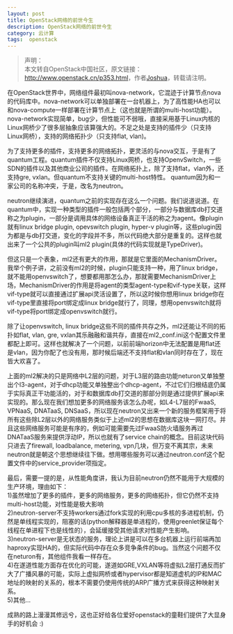 ```yaml
---
layout: post
title: OpenStack网络的前世今生
description: OpenStack网络的前世今生
category: 云计算
tags:  openstack
---
```


>声明：  
>本文转自OpenStack中国社区，原文链接：<http://www.openstack.cn/p353.html>，作者[Joshua](http://www.openstack.cn/pauthor/joshua)，转载请注明。

在OpenStack世界中，网络组件最初叫nova-network，它混迹于计算节点nova的代码库中。nova-network可以单独部署在一台机器上，为了高性能HA也可以和nova-compute一样部署在计算节点上（这也就是所谓的multi-host功能）。nova-network实现简单，bug少，但性能可不弱哦，直接采用基于Linux内核的Linux网桥少了很多层抽象应该算强大的。不足之处是支持的插件少（只支持Linux网桥），支持的网络拓扑少（只支持flat, vlan)。

为了支持更多的插件，支持更多的网络拓扑，更灵活的与nova交互，于是有了quantum工程。quantum插件不仅支持Linux网桥，也支持OpenvSwitch，一些SDN的插件以及其他商业公司的插件。在网络拓扑上，除了支持flat，vlan外，还支持gre, vxlan。但quantum不支持关键的multi-host特性。
quantum因为和一家公司的名称冲突，于是，改名为neutron。

neutron继续演进，quantum之前的实现存在这么一个问题。我们说道说道。在quantum中，实现一种类型的插件一般包括两个部分，一部分与数据库db打交道称之为plugin，一部分是调用具体的网络设备真正干活的称之为agent。像plugin就有linux bridge plugin, opevswitch plugin, hyper-v plugin等，这些plugin因为都是与db打交道，变化的字段并不多，所以代码绝大部分是重复的。这样也就出来了一个公共的plugin叫ml2 plugin(具体的代码实现就是TypeDriver)。

但这只是一个表象，ml2还有更大的作用，那就是它里面的MechanismDriver。我举个例子讲，之前没有ml2的时候，plugin只能支持一种，用了linux bridge，就不能用openvswitch了，想要都用那怎么办，那就需要MechanismDriver上场，MechanismDriver的作用是将agent的类型agent-type和vif-type关联，这样vif-type就可以直接通过扩展api灵活设置了，所以这时候你想用linux bridge你在vif-type里直接将port绑定成linux bridge就行了，同理，想用openvswitch就将vif-type将port绑定成openvswitch就行。

除了让openvswitch, linux bridge这些不同的插件共存之外，ml2还能让不同的拓扑如flat, vlan, gre, vxlan其乐融融和谐共存，直接在ml2_conf.ini这个配置文件里都配上即可。这样也就解决了一个问题，以前前端horizon中无法配置是用flat还是vlan，因为你配了也没有用，那时候后端还不支持flat和vlan同时存在了，现在皆大欢喜了。

上面的ml2解决的只是网络中L2层的问题，对于L3层的路由功能neturon又单独整出个l3-agent，对于dhcp功能又单独整出个dhcp-agent，不过它们归根结底仍属于实际真正干功能活的，对于和数据库db打交道的那部分则是通过提供扩展api来实现的。那么现在我们想加更多的网络服务该怎么办呢，如L4-L7层的FwaaS, VPNaaS, DNATaaS, DNSaaS，所以现在neutron又出来一个新的服务框架用于将所有这些除L2层以外的网络服务类似于上述ml2的思想在数据库这块一网打尽。并且这些网络服务可能是有序的，例如可能需要先过FwaaS防火墙服务再过DNATaaS服务来提供浮动IP，所以也就有了service chain的概念。目前这块代码只进去了firewall, loadbalance, metering, vpn几块，但万变不离其宗，未来neutron就是朝这个思想继续往下做。想用哪些服务可以通过neutron.conf这个配置文件中的service_provider项指定。

最后，需要一提的是，从性能角度讲，我认为目前neutron仍然不能用于大规模的生产环境，理由如下：  
1)虽然增加了更多的插件，更多的网络服务，更多的网络拓扑，但它仍然不支持multi-host功能，对性能是极大影响  
2)neutron-server不支持workers通过fork实现的利用cpu多核的多进程机制，仍然是单线程实现的，阻塞的话(python解释器是单进程的，使用greenlet保证每个线程在单进程下也是线性的），会延缓接受其他请求对性能产生影响。  
3)neutron-server是无状态的服务，理论上讲是可以在多台机器上运行前端再加haproxy实现HA的，但实际代码中存在众多竞争条件的bug。当然这个问题不仅在neturon有，其他组件我看一样存在。  
4)在遂道性能方面存在优化的可能，遂道如GRE,VXLAN等将虚拟L2层打通反而扩大了广播风暴的可能，实际上虚拟网桥或者hypervisor都是知道虚机的IP和MAC地址的映射的关系的，根本不需要仍使用传统的ARP广播方式来获得这种映射关系。  
5)其他…

成熟的路上漫漫其修远兮，这也正好给各位爱好openstack的童鞋们提供了大显身手的好机会 :)